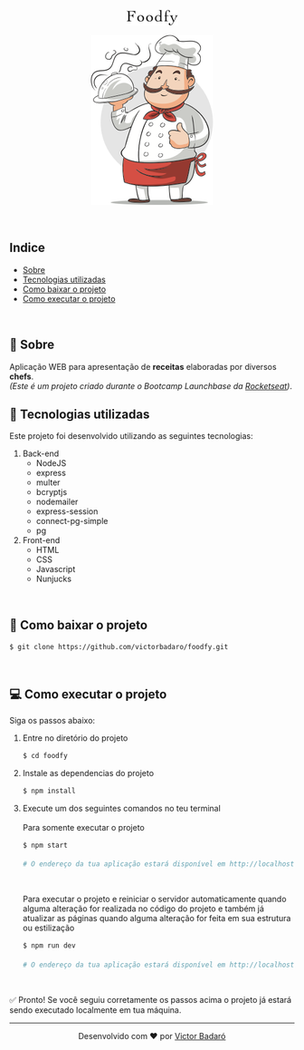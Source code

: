 <p align="center">
    <img src="./public/img/logo.png">
</p>

<p align="center">
    <img src="./public/img/chef.png">
</p>
<br>

## Indice

* [Sobre](#-sobre)
* [Tecnologias utilizadas](#-tecnologias-utilizadas)
* [Como baixar o projeto](#-como-baixar-o-projeto)
* [Como executar o projeto](#-como-executar-o-projeto)
<br>

## 🧾 Sobre

Aplicação WEB para apresentação de **receitas** elaboradas por diversos **chefs**.<br>
_(Este é um projeto criado durante o Bootcamp Launchbase da [Rocketseat](https://rocketseat.com.br/))_.
<br>

## 🚀 Tecnologias utilizadas

Este projeto foi desenvolvido utilizando as seguintes tecnologias:

1. Back-end
    * NodeJS
    * express
    * multer
    * bcryptjs
    * nodemailer
    * express-session
    * connect-pg-simple
    * pg
2. Front-end
    * HTML
    * CSS
    * Javascript
    * Nunjucks
<br>

## 🔽 Como baixar o projeto

```bash
$ git clone https://github.com/victorbadaro/foodfy.git
```
<br>

## 💻 Como executar o projeto

Siga os passos abaixo:

1. Entre no diretório do projeto
    ```bash
    $ cd foodfy
    ```

2. Instale as dependencias do projeto
    ```bash
    $ npm install
    ```

3. Execute um dos seguintes comandos no teu terminal<br><br>
    Para somente executar o projeto
    
    ```bash
    $ npm start

    # O endereço da tua aplicação estará disponível em http://localhost:3000
    ```
    <br>
    
    Para executar o projeto e reiniciar o servidor automaticamente quando alguma alteração for realizada no código do projeto e também já atualizar as páginas quando alguma alteração for feita em sua estrutura ou estilização
    ```bash
    $ npm run dev

    # O endereço da tua aplicação estará disponível em http://localhost:3001
    ```
<br>

✅ Pronto! Se você seguiu corretamente os passos acima o projeto já estará sendo executado localmente em tua máquina.
<br>

---
<p align="center">Desenvolvido com ❤ por <a href="https://github.com/victorbadaro">Victor Badaró</a></p>
